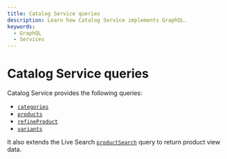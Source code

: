 ```yaml
---
title: Catalog Service queries
description: Learn how Catalog Service implements GraphQL.
keywords:
  - GraphQL
  - Services
---
```


# Catalog Service queries

Catalog Service provides the following queries:

*  [`categories`](categories.md)
*  [`products`](products.md)
*  [`refineProduct`](refine-product.md)
*  [`variants`](product-variants.md)

It also extends the Live Search [`productSearch`](../../live-search/queries/product-search.md#catalog-service) query to return product view data.
